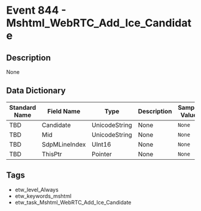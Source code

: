 # Event 844 - Mshtml_WebRTC_Add_Ice_Candidate

## Description
None

## Data Dictionary
|Standard Name|Field Name|Type|Description|Sample Value|
|---|---|---|---|---|
|TBD|Candidate|UnicodeString|None|`None`|
|TBD|Mid|UnicodeString|None|`None`|
|TBD|SdpMLineIndex|UInt16|None|`None`|
|TBD|ThisPtr|Pointer|None|`None`|

## Tags
* etw_level_Always
* etw_keywords_mshtml
* etw_task_Mshtml_WebRTC_Add_Ice_Candidate